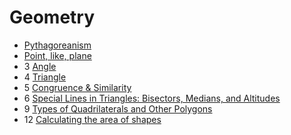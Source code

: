 ﻿# Geometry

- [Pythagoreanism](pythagoreanism)
- [Point, like, plane](point-line-plane)
- 3 [Angle](angle)
- 4 [Triangle](triangle)
- 5 [Congruence & Similarity](congruence-and-similarity)
- 6 [Special Lines in Triangles: Bisectors, Medians, and Altitudes](special-lines-in-triangles)
- 9 [Types of Quadrilaterals and Other Polygons](quadrilaterals-polygons)
- 12 [Calculating the area of shapes](calculating-the-area-of-shapes)